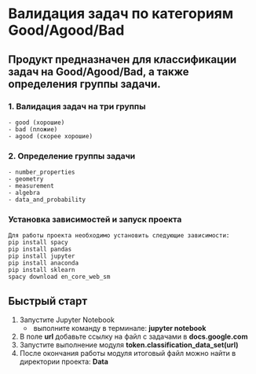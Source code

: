 # Валидация задач по категориям Good/Agood/Bad

## Продукт предназначен для классификации задач на Good/Agood/Bad, а также определения группы задачи.

### 1. Валидация задач на три группы
    - good (хорошие)
    - bad (пложие) 
    - agood (скорее хорошие)


### 2. Определение группы задачи
    - number_properties
    - geometry
    - measurement
    - algebra
    - data_and_probability

### Установка зависимостей и запуск проекта
    Для работы проекта необходимо установить следующие зависимости:
    pip install spacy
    pip install pandas
    pip install jupyter
    pip install anaconda
    pip install sklearn
    spacy download en_core_web_sm
    
## Быстрый старт
1. Запустите Jupyter Notebook
    -  выполните команду в терминале: **jupyter notebook**
2. В поле **url** добавьте ссылку на файл с задачами в **docs.google.com**
3. Запустите выполнение модуля **token.classification_data_set(url)**
4. После окончания работы модуля итоговый файл можно найти в директории проекта: **Data**
